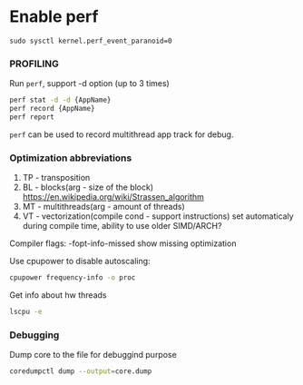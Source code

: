 
# Enable perf
`sudo sysctl kernel.perf_event_paranoid=0`

### PROFILING
Run `perf`, support -d option (up to 3 times)
```bash
perf stat -d -d {AppName}
perf record {AppName}
perf report
```

`perf` can be used to record multithread app track for debug.


### Optimization abbreviations
1. TP - transposition
2. BL - blocks(arg - size of the block) https://en.wikipedia.org/wiki/Strassen_algorithm
3. MT - multithreads(arg - amount of threads)
4. VT - vectorization(compile cond - support instructions) set automaticaly during compile time, ability to use older SIMD/ARCH?


Compiler flags:
-fopt-info-missed  show missing optimization

Use cpupower to disable autoscaling:
```bash
cpupower frequency-info -o proc
```

Get info about hw threads
```bash
lscpu -e
```

### Debugging

Dump core to the file for debuggind purpose
```bash
coredumpctl dump --output=core.dump
```

